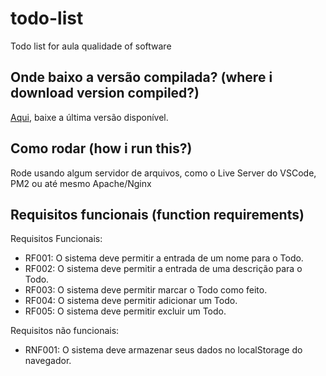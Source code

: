 # todo-list
Todo list for aula qualidade of software

## Onde baixo a versão compilada? (where i download version compiled?)
[Aqui](https://github.com/joao-menna/todo-list/releases), baixe a última versão disponível.

## Como rodar (how i run this?)
Rode usando algum servidor de arquivos, como o Live Server do VSCode, PM2 ou até mesmo Apache/Nginx

## Requisitos funcionais (function requirements)

Requisitos Funcionais:
- RF001: O sistema deve permitir a entrada de um nome para o Todo.
- RF002: O sistema deve permitir a entrada de uma descrição para o Todo.
- RF003: O sistema deve permitir marcar o Todo como feito.
- RF004: O sistema deve permitir adicionar um Todo.
- RF005: O sistema deve permitir excluir um Todo.

Requisitos não funcionais:
- RNF001: O sistema deve armazenar seus dados no localStorage do navegador.
